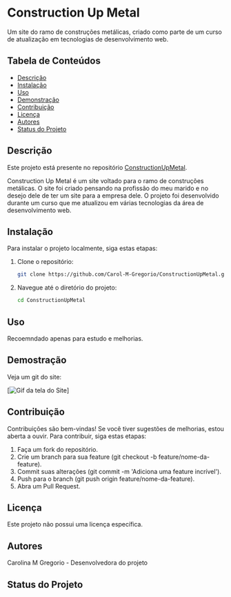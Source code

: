 # Construction Up Metal

Um site do ramo de construções metálicas, criado como parte de um curso de atualização em tecnologias de desenvolvimento web.

## Tabela de Conteúdos
- [Descrição](#descrição)
- [Instalação](#instalação)
- [Uso](#uso)
- [Demonstração](#demonstração)
- [Contribuição](#contribuição)
- [Licença](#licença)
- [Autores](#autores)
- [Status do Projeto](#status-do-projeto)

## Descrição

Este projeto está presente no repositório [ConstructionUpMetal](https://github.com/Carol-M-Gregorio/ConstructionUpMetal).

Construction Up Metal é um site voltado para o ramo de construções metálicas. O site foi criado pensando na profissão do meu marido e no desejo dele de ter um site para a empresa dele. O projeto foi desenvolvido durante um curso que me atualizou em várias tecnologias da área de desenvolvimento web.

## Instalação

Para instalar o projeto localmente, siga estas etapas:

1. Clone o repositório:
    ```sh
    git clone https://github.com/Carol-M-Gregorio/ConstructionUpMetal.git
    ```
2. Navegue até o diretório do projeto:
    ```sh
    cd ConstructionUpMetal
    ```

## Uso

Recoemndado apenas para estudo e melhorias.



## Demostração

Veja um git do site:

[![Gif da tela do Site](./assets/img/VideoSite.gif)]

## Contribuição

Contribuições são bem-vindas! Se você tiver sugestões de melhorias, estou aberta a ouvir. Para contribuir, siga estas etapas:

1. Faça um fork do repositório.
2. Crie um branch para sua feature (git checkout -b feature/nome-da-feature).
3. Commit suas alterações (git commit -m 'Adiciona uma feature incrível').
4. Push para o branch (git push origin feature/nome-da-feature).
5. Abra um Pull Request.

## Licença

Este projeto não possui uma licença específica.

## Autores

Carolina M Gregorio - Desenvolvedora do projeto

## Status do Projeto



